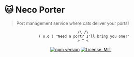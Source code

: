 # 🐱 Neco Porter

> Port management service where cats deliver your ports!

<div align="center">

```
    /\_/\  
   ( o.o ) "Need a port? I'll bring you one!"
    > ^ <  
```

[![npm version](https://img.shields.io/npm/v/neco-porter.svg)](https://www.npmjs.com/package/neco-porter)
[![License: MIT](https://img.shields.io/badge/License-MIT-yellow.svg)](https://opensource.org/licenses/MIT)

</div>